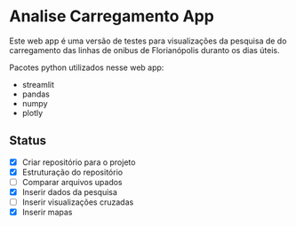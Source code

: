 # Analise Carregamento App
Este web app é uma versão de testes para visualizações da pesquisa de do carregamento das linhas de onibus de Florianópolis duranto os dias úteis.

Pacotes python utilizados nesse web app:
 - streamlit
 - pandas
 - numpy
 - plotly

## Status

- [x] Criar repositório para o projeto
- [x] Estruturação do repositório
- [ ] Comparar arquivos upados
- [x] Inserir dados da pesquisa
- [ ] Inserir visualizações cruzadas
- [x] Inserir mapas
